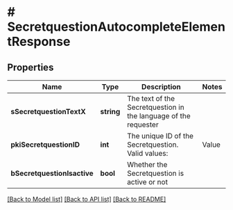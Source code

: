 # # SecretquestionAutocompleteElementResponse

## Properties

Name | Type | Description | Notes
------------ | ------------- | ------------- | -------------
**sSecretquestionTextX** | **string** | The text of the Secretquestion in the language of the requester |
**pkiSecretquestionID** | **int** | The unique ID of the Secretquestion.  Valid values:  |Value|Description| |-|-| |1|The name of the hospital in which you were born| |2|The name of your grade school| |3|The last name of your favorite teacher| |4|Your favorite sports team| |5|Your favorite TV show| |6|Your favorite movie| |7|The name of the street on which you grew up| |8|The name of your first employer| |9|Your first car| |10|Your favorite food| |11|The name of your first pet| |12|Favorite musician/band| |13|What instrument you play| |14|Your father&#39;s middle name| |15|Your mother&#39;s maiden name| |16|Name of your eldest child| |17|Your spouse&#39;s middle name| |18|Favorite restaurant| |19|Childhood nickname| |20|Favorite vacation destination| |21|Your boat&#39;s name| |22|Date of Birth (YYYY-MM-DD)| |
**bSecretquestionIsactive** | **bool** | Whether the Secretquestion is active or not |

[[Back to Model list]](../../README.md#models) [[Back to API list]](../../README.md#endpoints) [[Back to README]](../../README.md)
